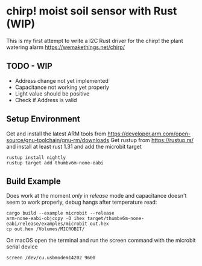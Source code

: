 chirp! moist soil sensor with Rust (WIP)
========================================

This is my first attempt to write a I2C Rust driver for the chirp! the plant watering alarm https://wemakethings.net/chirp/

## TODO - WIP
- Address change not yet implemented
- Capacitance not working yet properly
- Light value should be positive
- Check if Address is valid

## Setup Environment
Get and install the latest ARM tools from https://developer.arm.com/open-source/gnu-toolchain/gnu-rm/downloads
Get rustup from https://rustup.rs/ and install at least rust 1.31 and add the microbit target

    rustup install nightly
    rustup target add thumbv6m-none-eabi

## Build Example
Does work at the moment *only* in *release* mode and capacitance doesn't seem to work properly, debug hangs after temperature read:

    cargo build --example microbit --release
    arm-none-eabi-objcopy -O ihex target/thumbv6m-none-eabi/release/examples/microbit out.hex
    cp out.hex /Volumes/MICROBIT/

On macOS open the terminal and run the screen command with the microbit serial device

    screen /dev/cu.usbmodem14202 9600
